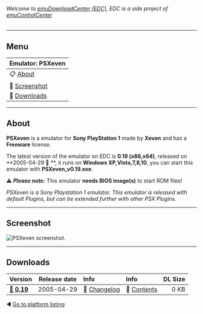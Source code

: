 ###### Welcome to [emuDownloadCenter (EDC)](https://github.com/PhoenixInteractiveNL/emuDownloadCenter/wiki/), EDC is a side project of [emuControlCenter](https://github.com/PhoenixInteractiveNL/emuControlCenter/wiki/)
***
## Menu
| **Emulator: PSXeven** |
|:---------|
| :clipboard: [About](#about) |
| :sunrise: [Screenshot](#screenshot) |
| :floppy_disk: [Downloads](#downloads) |
***
## About
**PSXeven** is a emulator for **Sony PlayStation 1** made by **Xeven** and has a **Freeware** license.

The latest version of the emulator on EDC is **0.19 (x86,x64)**, released on **2005-04-29 :triangular_flag_on_post: **, it runs on **Windows XP,Vista,7,8,10**, you can start this emulator with **PSXeven_v0.19.exe**.

:warning: _**Please note:**_ This emulator **needs BIOS image(s)** to start ROM files!

_PSXeven is a Sony Playstation 1 emulator. This emulator is released with default Plugins, but can be extended further with other PSX Plugins._
***
## Screenshot
![](https://raw.githubusercontent.com/PhoenixInteractiveNL/emuDownloadCenter/master/hooks/psxeven/screen.jpg "PSXeven screenshot.")
***
## Downloads
| Version  | Release date  | Info       | Info       | DL Size    |
|:---------|:-------------:|:-----------|:-----------|-----------:|
| [:floppy_disk: **0.19**](https://github.com/PhoenixInteractiveNL/edc-repo0005/raw/master/psxeven/0.19.7z) | 2005-04-29 | :page_facing_up: [Changelog](https://github.com/PhoenixInteractiveNL/edc-repo0005/blob/master/psxeven/0.19_changelog.txt) | :mag_right: [Contents](https://github.com/PhoenixInteractiveNL/edc-repo0005/blob/master/psxeven/0.19_contents.txt) | 0 KB |

:arrow_backward: [Go to platform listing](https://github.com/PhoenixInteractiveNL/emuDownloadCenter/wiki/EDC-Platform-List)
